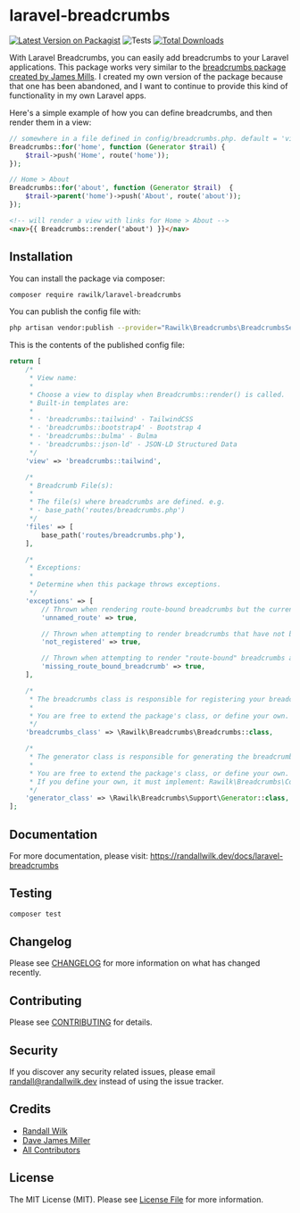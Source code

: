 # laravel-breadcrumbs

[![Latest Version on Packagist](https://img.shields.io/packagist/v/rawilk/laravel-breadcrumbs.svg?style=flat-square)](https://packagist.org/packages/rawilk/laravel-breadcrumbs)
![Tests](https://github.com/rawilk/laravel-breadcrumbs/workflows/Tests/badge.svg?style=flat-square)
[![Total Downloads](https://img.shields.io/packagist/dt/rawilk/laravel-breadcrumbs.svg?style=flat-square)](https://packagist.org/packages/rawilk/laravel-breadcrumbs)

With Laravel Breadcrumbs, you can easily add breadcrumbs to your Laravel applications. This package works very similar to the
[breadcrumbs package created by James Mills](https://github.com/davejamesmiller/laravel-breadcrumbs). I created my own version of the
package because that one has been abandoned, and I want to continue to provide this kind of functionality in my own Laravel apps.

Here's a simple example of how you can define breadcrumbs, and then render them in a view:

```php
// somewhere in a file defined in config/breadcrumbs.php. default = 'view' => base_path('routes/breadcrumbs.php')
Breadcrumbs::for('home', function (Generator $trail) {
    $trail->push('Home', route('home'));
});

// Home > About
Breadcrumbs::for('about', function (Generator $trail)  {
    $trail->parent('home')->push('About', route('about'));
});
```

```html
<!-- will render a view with links for Home > About -->
<nav>{{ Breadcrumbs::render('about') }}</nav>
```

## Installation

You can install the package via composer:

```bash
composer require rawilk/laravel-breadcrumbs
```

You can publish the config file with:
```bash
php artisan vendor:publish --provider="Rawilk\Breadcrumbs\BreadcrumbsServiceProvider" --tag="config"
```

This is the contents of the published config file:

```php
return [
    /*
     * View name:
     *
     * Choose a view to display when Breadcrumbs::render() is called.
     * Built-in templates are:
     *
     * - 'breadcrumbs::tailwind' - TailwindCSS
     * - 'breadcrumbs::bootstrap4' - Bootstrap 4
     * - 'breadcrumbs::bulma' - Bulma
     * - 'breadcrumbs::json-ld' - JSON-LD Structured Data
     */
    'view' => 'breadcrumbs::tailwind',

    /*
     * Breadcrumb File(s):
     *
     * The file(s) where breadcrumbs are defined. e.g.
     * - base_path('routes/breadcrumbs.php')
     */
    'files' => [
        base_path('routes/breadcrumbs.php'),
    ],

    /*
     * Exceptions:
     *
     * Determine when this package throws exceptions.
     */
    'exceptions' => [
        // Thrown when rendering route-bound breadcrumbs but the current route doesn't have a name.
        'unnamed_route' => true,

        // Thrown when attempting to render breadcrumbs that have not been registered.
        'not_registered' => true,

        // Thrown when attempting to render "route-bound" breadcrumbs and the named route's breadcrumbs are not defined.
        'missing_route_bound_breadcrumb' => true,
    ],

    /*
     * The breadcrumbs class is responsible for registering your breadcrumbs.
     *
     * You are free to extend the package's class, or define your own.
     */
    'breadcrumbs_class' => \Rawilk\Breadcrumbs\Breadcrumbs::class,

    /*
     * The generator class is responsible for generating the breadcrumbs.
     *
     * You are free to extend the package's class, or define your own.
     * If you define your own, it must implement: Rawilk\Breadcrumbs\Contracts\Generator
     */
    'generator_class' => \Rawilk\Breadcrumbs\Support\Generator::class,
];
```

## Documentation
For more documentation, please visit: https://randallwilk.dev/docs/laravel-breadcrumbs

## Testing

``` bash
composer test
```

## Changelog

Please see [CHANGELOG](CHANGELOG.md) for more information on what has changed recently.

## Contributing

Please see [CONTRIBUTING](CONTRIBUTING.md) for details.

## Security

If you discover any security related issues, please email randall@randallwilk.dev instead of using the issue tracker.

## Credits

- [Randall Wilk](https://github.com/rawilk)
- [Dave James Miller](https://github.com/davejamesmiller/laravel-breadcrumbs)
- [All Contributors](../../contributors)

## License

The MIT License (MIT). Please see [License File](LICENSE.md) for more information.
